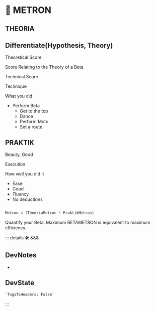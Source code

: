 # 🔷 <beta>METRON</beta>

## THEORIA

## Differentiate(Hypothesis, Theory)

Theoretical Score

Score Relating to the Theory of a Beta

Technical Score

Technique

What you did

- Perform Beta
    - Get to the top
    - Dance
    - Perform Moto
    - Set a route

## PRAKTIK

Beauty, Good

Execution

How well you did it

- Ease
- Good
- Fluency
- No deductions

```py

Metron = (TheoriaMetron * PraktikMetron)

```

Quantify your Beta. Maximum BETAMETRON is equivalent to maximum efficiency.

<!-- =================================================== -->
<!-- =================================================== -->
<!-- =================================================== -->
<!-- =================================================== -->
<!-- =================================================== -->
::: details 🛠 <dev>&&&</dev>

## DevNotes

-

## DevState

```py
`TagsToHeaders: False`
```

:::
